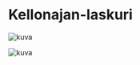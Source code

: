 # Kellonajan-laskuri


![kuva](https://github.com/mazkdevf/Kellonajan-laskuri/assets/79049205/42cd96ec-e277-4185-bb3a-65d466031f58)

![kuva](https://github.com/mazkdevf/Kellonajan-laskuri/assets/79049205/fe6bef54-190e-4b48-9cfb-538458d4d0cc)
